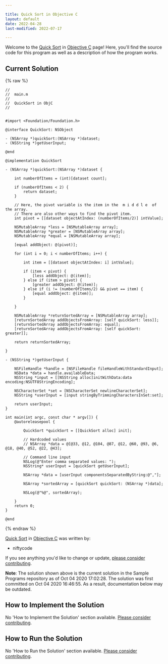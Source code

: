 ```yaml
---

title: Quick Sort in Objective C
layout: default
date: 2022-04-28
last-modified: 2022-07-17

---
```


Welcome to the [Quick Sort](https://sampleprograms.io/projects/quick-sort) in [Objective C](https://sampleprograms.io/languages/objective-c) page! Here, you'll find the source code for this program as well as a description of how the program works.

## Current Solution

{% raw %}

```objective c
//
//  main.m
//
//  QuickSort in ObjC
//


#import <Foundation/Foundation.h>

@interface QuickSort: NSObject
 
- (NSArray *)quickSort:(NSArray *)dataset;
- (NSString *)getUserInput;

@end

@implementation QuickSort

- (NSArray *)quickSort:(NSArray *)dataset {
    
    int numberOfItems = (int)[dataset count];
    
    if (numberOfItems < 2) {
        return dataset;
    }
    
    // Here, the pivot variable is the item in the  m i d d l e  of the array.
    // There are also other ways to find the pivot item.
    int pivot = [[dataset objectAtIndex: (numberOfItems/2)] intValue];
    
    NSMutableArray *less = [NSMutableArray array];
    NSMutableArray *greater = [NSMutableArray array];
    NSMutableArray *equal = [NSMutableArray array];
    
    [equal addObject: @(pivot)];
    
    for (int i = 0; i < numberOfItems; i++) {
        
        int item = [[dataset objectAtIndex: i] intValue];
        
        if (item < pivot) {
            [less addObject: @(item)];
        } else if (item > pivot) {
            [greater addObject: @(item)];
        } else if (i != (numberOfItems/2) && pivot == item) {
            [equal addObject: @(item)];
        }
        
    }
    
    NSMutableArray *returnSortedArray = [NSMutableArray array];
    [returnSortedArray addObjectsFromArray: [self quickSort: less]];
    [returnSortedArray addObjectsFromArray: equal];
    [returnSortedArray addObjectsFromArray: [self quickSort: greater]];
     
    return returnSortedArray;
    
}

- (NSString *)getUserInput {

    NSFileHandle *handle = [NSFileHandle fileHandleWithStandardInput];
    NSData *data = handle.availableData;
    NSString *input = [[NSString alloc]initWithData:data encoding:NSUTF8StringEncoding];
    
    NSCharacterSet *set = [NSCharacterSet newlineCharacterSet];
    NSString *userInput = [input stringByTrimmingCharactersInSet:set];

    return userInput;
}

int main(int argc, const char * argv[]) {
    @autoreleasepool {
        
        QuickSort *quickSort = [[QuickSort alloc] init];
        
        // Hardcoded values
        // NSArray *data = @[@33, @12, @104, @87, @12, @60, @93, @6, @18, @40, @52, @22, @43];
        
        // Command line input
        NSLog(@"Enter comma separated values: ");
        NSString* userInput = [quickSort getUserInput];
        
        NSArray *data = [userInput componentsSeparatedByString:@","];
        
        NSArray *sortedArray = [quickSort quickSort: (NSArray *)data];
        
        NSLog(@"%@", sortedArray);
        
    }
    return 0;
}

@end
```

{% endraw %}

[Quick Sort](https://sampleprograms.io/projects/quick-sort) in [Objective C](https://sampleprograms.io/languages/objective-c) was written by:

- niftycode

If you see anything you'd like to change or update, [please consider contributing](https://github.com/TheRenegadeCoder/sample-programs).

**Note**: The solution shown above is the current solution in the Sample Programs repository as of Oct 04 2020 17:02:28. The solution was first committed on Oct 04 2020 16:46:55. As a result, documentation below may be outdated.

## How to Implement the Solution

No 'How to Implement the Solution' section available. [Please consider contributing](https://github.com/TheRenegadeCoder/sample-programs-website).

## How to Run the Solution

No 'How to Run the Solution' section available. [Please consider contributing](https://github.com/TheRenegadeCoder/sample-programs-website).